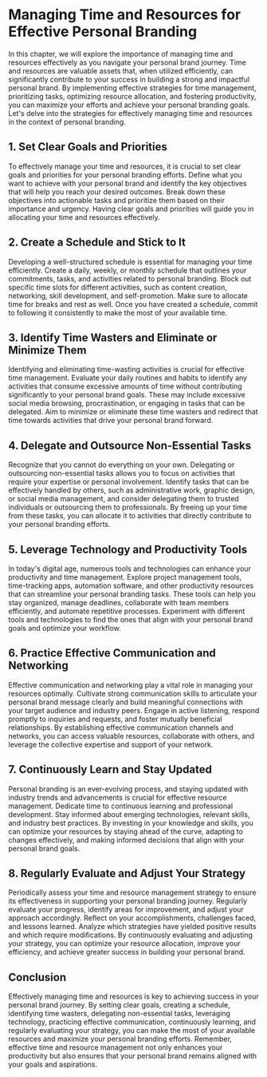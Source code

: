 # Managing Time and Resources for Effective Personal Branding

In this chapter, we will explore the importance of managing time and resources effectively as you navigate your personal brand journey. Time and resources are valuable assets that, when utilized efficiently, can significantly contribute to your success in building a strong and impactful personal brand. By implementing effective strategies for time management, prioritizing tasks, optimizing resource allocation, and fostering productivity, you can maximize your efforts and achieve your personal branding goals. Let's delve into the strategies for effectively managing time and resources in the context of personal branding.

## 1\. Set Clear Goals and Priorities

To effectively manage your time and resources, it is crucial to set clear goals and priorities for your personal branding efforts. Define what you want to achieve with your personal brand and identify the key objectives that will help you reach your desired outcomes. Break down these objectives into actionable tasks and prioritize them based on their importance and urgency. Having clear goals and priorities will guide you in allocating your time and resources effectively.

## 2\. Create a Schedule and Stick to It

Developing a well-structured schedule is essential for managing your time efficiently. Create a daily, weekly, or monthly schedule that outlines your commitments, tasks, and activities related to personal branding. Block out specific time slots for different activities, such as content creation, networking, skill development, and self-promotion. Make sure to allocate time for breaks and rest as well. Once you have created a schedule, commit to following it consistently to make the most of your available time.

## 3\. Identify Time Wasters and Eliminate or Minimize Them

Identifying and eliminating time-wasting activities is crucial for effective time management. Evaluate your daily routines and habits to identify any activities that consume excessive amounts of time without contributing significantly to your personal brand goals. These may include excessive social media browsing, procrastination, or engaging in tasks that can be delegated. Aim to minimize or eliminate these time wasters and redirect that time towards activities that drive your personal brand forward.

## 4\. Delegate and Outsource Non-Essential Tasks

Recognize that you cannot do everything on your own. Delegating or outsourcing non-essential tasks allows you to focus on activities that require your expertise or personal involvement. Identify tasks that can be effectively handled by others, such as administrative work, graphic design, or social media management, and consider delegating them to trusted individuals or outsourcing them to professionals. By freeing up your time from these tasks, you can allocate it to activities that directly contribute to your personal branding efforts.

## 5\. Leverage Technology and Productivity Tools

In today's digital age, numerous tools and technologies can enhance your productivity and time management. Explore project management tools, time-tracking apps, automation software, and other productivity resources that can streamline your personal branding tasks. These tools can help you stay organized, manage deadlines, collaborate with team members efficiently, and automate repetitive processes. Experiment with different tools and technologies to find the ones that align with your personal brand goals and optimize your workflow.

## 6\. Practice Effective Communication and Networking

Effective communication and networking play a vital role in managing your resources optimally. Cultivate strong communication skills to articulate your personal brand message clearly and build meaningful connections with your target audience and industry peers. Engage in active listening, respond promptly to inquiries and requests, and foster mutually beneficial relationships. By establishing effective communication channels and networks, you can access valuable resources, collaborate with others, and leverage the collective expertise and support of your network.

## 7\. Continuously Learn and Stay Updated

Personal branding is an ever-evolving process, and staying updated with industry trends and advancements is crucial for effective resource management. Dedicate time to continuous learning and professional development. Stay informed about emerging technologies, relevant skills, and industry best practices. By investing in your knowledge and skills, you can optimize your resources by staying ahead of the curve, adapting to changes effectively, and making informed decisions that align with your personal brand goals.

## 8\. Regularly Evaluate and Adjust Your Strategy

Periodically assess your time and resource management strategy to ensure its effectiveness in supporting your personal branding journey. Regularly evaluate your progress, identify areas for improvement, and adjust your approach accordingly. Reflect on your accomplishments, challenges faced, and lessons learned. Analyze which strategies have yielded positive results and which require modifications. By continuously evaluating and adjusting your strategy, you can optimize your resource allocation, improve your efficiency, and achieve greater success in building your personal brand.

## Conclusion

Effectively managing time and resources is key to achieving success in your personal brand journey. By setting clear goals, creating a schedule, identifying time wasters, delegating non-essential tasks, leveraging technology, practicing effective communication, continuously learning, and regularly evaluating your strategy, you can make the most of your available resources and maximize your personal branding efforts. Remember, effective time and resource management not only enhances your productivity but also ensures that your personal brand remains aligned with your goals and aspirations.
